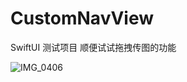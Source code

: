 # CustomNavView
SwiftUI 测试项目
顺便试试拖拽传图的功能

![IMG_0406](https://user-images.githubusercontent.com/12029922/109453386-e4f1e400-7a8c-11eb-8490-bd7bdeae01bd.JPG)
